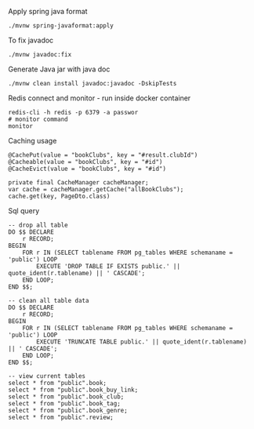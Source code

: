Apply spring java format
```shell
./mvnw spring-javaformat:apply 
```
To fix javadoc
```shell
./mvnw javadoc:fix
```
Generate Java jar with java doc
```shell
./mvnw clean install javadoc:javadoc -DskipTests
```
Redis connect and monitor - run inside docker container
```shell
redis-cli -h redis -p 6379 -a passwor
# monitor command
monitor 
```

Caching usage
```text
@CachePut(value = "bookClubs", key = "#result.clubId")
@Cacheable(value = "bookClubs", key = "#id")
@CacheEvict(value = "bookClubs", key = "#id")

private final CacheManager cacheManager;
var cache = cacheManager.getCache("allBookClubs");
cache.get(key, PageDto.class)
```

Sql query
```postgres-sql
-- drop all table
DO $$ DECLARE
    r RECORD;
BEGIN
    FOR r IN (SELECT tablename FROM pg_tables WHERE schemaname = 'public') LOOP
        EXECUTE 'DROP TABLE IF EXISTS public.' || quote_ident(r.tablename) || ' CASCADE';
    END LOOP;
END $$;

-- clean all table data
DO $$ DECLARE
    r RECORD;
BEGIN
    FOR r IN (SELECT tablename FROM pg_tables WHERE schemaname = 'public') LOOP
        EXECUTE 'TRUNCATE TABLE public.' || quote_ident(r.tablename) || ' CASCADE';
    END LOOP;
END $$;

-- view current tables
select * from "public".book;
select * from "public".book_buy_link;
select * from "public".book_club;
select * from "public".book_tag;
select * from "public".book_genre;
select * from "public".review;

```